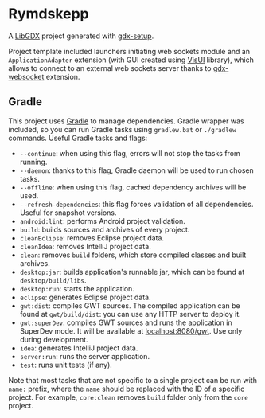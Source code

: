 # Rymdskepp

A [LibGDX](http://libgdx.badlogicgames.com/) project generated with [gdx-setup](https://github.com/czyzby/gdx-setup).

Project template included launchers initiating web sockets module and an `ApplicationAdapter` extension (with GUI created using [VisUI](https://github.com/kotcrab/VisEditor/wiki/VisUI) library), which allows to connect to an external web sockets server thanks to [gdx-websocket](https://github.com/czyzby/gdx-lml/tree/master/websocket) extension.

## Gradle

This project uses [Gradle](http://gradle.org/) to manage dependencies. Gradle wrapper was included, so you can run Gradle tasks using `gradlew.bat` or `./gradlew` commands. Useful Gradle tasks and flags:

- `--continue`: when using this flag, errors will not stop the tasks from running.
- `--daemon`: thanks to this flag, Gradle daemon will be used to run chosen tasks.
- `--offline`: when using this flag, cached dependency archives will be used.
- `--refresh-dependencies`: this flag forces validation of all dependencies. Useful for snapshot versions.
- `android:lint`: performs Android project validation.
- `build`: builds sources and archives of every project.
- `cleanEclipse`: removes Eclipse project data.
- `cleanIdea`: removes IntelliJ project data.
- `clean`: removes `build` folders, which store compiled classes and built archives.
- `desktop:jar`: builds application's runnable jar, which can be found at `desktop/build/libs`.
- `desktop:run`: starts the application.
- `eclipse`: generates Eclipse project data.
- `gwt:dist`: compiles GWT sources. The compiled application can be found at `gwt/build/dist`: you can use any HTTP server to deploy it.
- `gwt:superDev`: compiles GWT sources and runs the application in SuperDev mode. It will be available at [localhost:8080/gwt](http://localhost:8080/gwt). Use only during development.
- `idea`: generates IntelliJ project data.
- `server:run`: runs the server application.
- `test`: runs unit tests (if any).

Note that most tasks that are not specific to a single project can be run with `name:` prefix, where the `name` should be replaced with the ID of a specific project.
For example, `core:clean` removes `build` folder only from the `core` project.